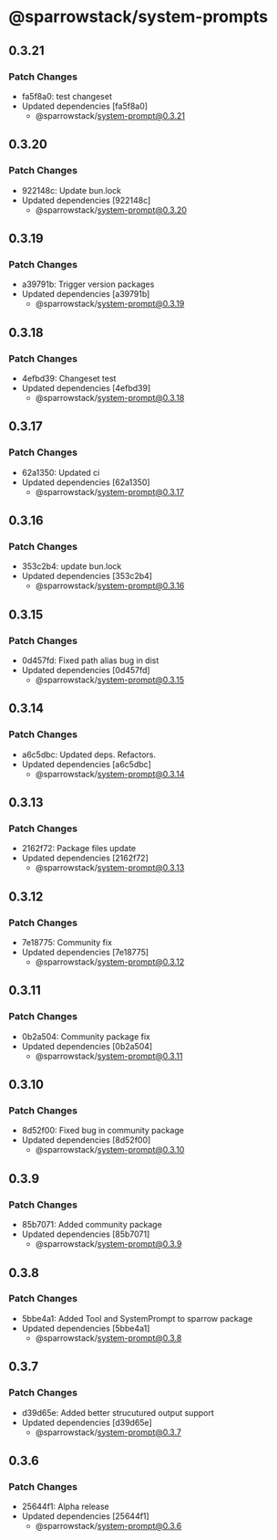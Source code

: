 # @sparrowstack/system-prompts

## 0.3.21

### Patch Changes

- fa5f8a0: test changeset
- Updated dependencies [fa5f8a0]
    - @sparrowstack/system-prompt@0.3.21

## 0.3.20

### Patch Changes

- 922148c: Update bun.lock
- Updated dependencies [922148c]
    - @sparrowstack/system-prompt@0.3.20

## 0.3.19

### Patch Changes

- a39791b: Trigger version packages
- Updated dependencies [a39791b]
    - @sparrowstack/system-prompt@0.3.19

## 0.3.18

### Patch Changes

- 4efbd39: Changeset test
- Updated dependencies [4efbd39]
    - @sparrowstack/system-prompt@0.3.18

## 0.3.17

### Patch Changes

- 62a1350: Updated ci
- Updated dependencies [62a1350]
    - @sparrowstack/system-prompt@0.3.17

## 0.3.16

### Patch Changes

- 353c2b4: update bun.lock
- Updated dependencies [353c2b4]
    - @sparrowstack/system-prompt@0.3.16

## 0.3.15

### Patch Changes

- 0d457fd: Fixed path alias bug in dist
- Updated dependencies [0d457fd]
    - @sparrowstack/system-prompt@0.3.15

## 0.3.14

### Patch Changes

- a6c5dbc: Updated deps. Refactors.
- Updated dependencies [a6c5dbc]
    - @sparrowstack/system-prompt@0.3.14

## 0.3.13

### Patch Changes

- 2162f72: Package files update
- Updated dependencies [2162f72]
    - @sparrowstack/system-prompt@0.3.13

## 0.3.12

### Patch Changes

- 7e18775: Community fix
- Updated dependencies [7e18775]
    - @sparrowstack/system-prompt@0.3.12

## 0.3.11

### Patch Changes

- 0b2a504: Community package fix
- Updated dependencies [0b2a504]
    - @sparrowstack/system-prompt@0.3.11

## 0.3.10

### Patch Changes

- 8d52f00: Fixed bug in community package
- Updated dependencies [8d52f00]
    - @sparrowstack/system-prompt@0.3.10

## 0.3.9

### Patch Changes

- 85b7071: Added community package
- Updated dependencies [85b7071]
    - @sparrowstack/system-prompt@0.3.9

## 0.3.8

### Patch Changes

- 5bbe4a1: Added Tool and SystemPrompt to sparrow package
- Updated dependencies [5bbe4a1]
    - @sparrowstack/system-prompt@0.3.8

## 0.3.7

### Patch Changes

- d39d65e: Added better strucutured output support
- Updated dependencies [d39d65e]
    - @sparrowstack/system-prompt@0.3.7

## 0.3.6

### Patch Changes

- 25644f1: Alpha release
- Updated dependencies [25644f1]
    - @sparrowstack/system-prompt@0.3.6
